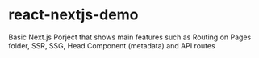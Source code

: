 # react-nextjs-demo
Basic Next.js Porject that shows main features such as Routing on Pages folder, SSR, SSG, Head Component (metadata) and API routes
